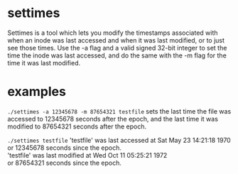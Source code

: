 # settimes
Settimes is a tool which lets you modify the timestamps associated with when an inode was last accessed and when it was last modified, or to just see those times. Use the -a flag and a valid signed 32-bit integer to set the time the inode was last accessed, and do the same with the -m flag for the time it was last modified.

# examples

`./settimes -a 12345678 -m 87654321 testfile` 
sets the last time the file was accessed to 12345678 seconds after the epoch, and the last time it was modified to 87654321 seconds after the epoch.

`./settimes testfile`
'testfile' was last accessed at Sat May 23 14:21:18 1970<br>
or 12345678 seconds since the epoch.<br>
'testfile' was last modified at Wed Oct 11 05:25:21 1972<br>
or 87654321 seconds since the epoch.<br>
